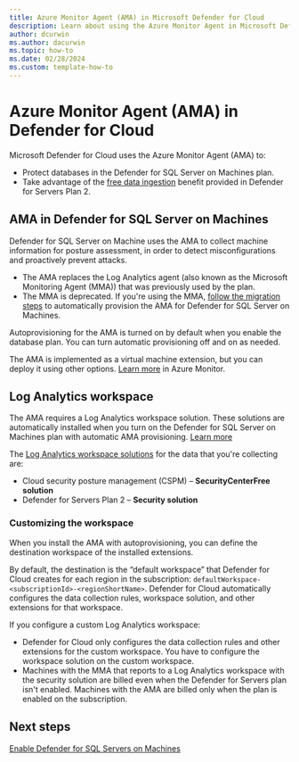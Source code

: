 ```yaml
---
title: Azure Monitor Agent (AMA) in Microsoft Defender for Cloud
description: Learn about using the Azure Monitor Agent in Microsoft Defender for Cloud
author: dcurwin
ms.author: dacurwin
ms.topic: how-to
ms.date: 02/28/2024
ms.custom: template-how-to
---
```


# Azure Monitor Agent (AMA) in Defender for Cloud

Microsoft Defender for Cloud uses the Azure Monitor Agent (AMA) to:

- Protect databases in the Defender for SQL Server on Machines plan.
- Take advantage of the [free data ingestion](data-ingestion-benefit.md) benefit provided in Defender for Servers Plan 2.

## AMA in Defender for SQL Server on Machines

Defender for SQL Server on Machine uses the AMA to collect machine information for posture assessment, in order to detect misconfigurations and proactively prevent attacks.

- The AMA replaces the Log Analytics agent (also known as the Microsoft Monitoring Agent (MMA)) that was previously used by the plan.
- The MMA is deprecated. If you're using the MMA, [follow the migration steps](defender-for-sql-autoprovisioning.md) to automatically provision the AMA for Defender for SQL Server on Machines.

Autoprovisioning for the AMA is turned on by default when you enable the database plan. You can turn automatic provisioning off and on as needed.

The AMA is implemented as a virtual machine extension, but you can deploy it using other options. [Learn more](/azure/azure-monitor/vm/monitor-virtual-machine-agent) in Azure Monitor.

## Log Analytics workspace

The AMA requires a Log Analytics workspace solution. These solutions are automatically installed when you turn on the Defender for SQL Server on Machines plan with automatic AMA provisioning.  [Learn more](defender-for-sql-usage.md)

The [Log Analytics workspace solutions](/previous-versions/azure/azure-monitor/insights/solutions) for the data that you're collecting are:

- Cloud security posture management (CSPM) – **SecurityCenterFree solution**
- Defender for Servers Plan 2 – **Security solution**

### Customizing the workspace

When you install the AMA with autoprovisioning, you can define the destination workspace of the installed extensions.

By default, the destination is the “default workspace” that Defender for Cloud creates for each region in the subscription: `defaultWorkspace-<subscriptionId>-<regionShortName>`. Defender for Cloud automatically configures the data collection rules, workspace solution, and other extensions for that workspace.

If you configure a custom Log Analytics workspace:

- Defender for Cloud only configures the data collection rules and other extensions for the custom workspace. You have to configure the workspace solution on the custom workspace.
- Machines with the MMA that reports to a Log Analytics workspace with the security solution are billed even when the Defender for Servers plan isn't enabled. Machines with the AMA are billed only when the plan is enabled on the subscription.

## Next steps

[Enable Defender for SQL Servers on Machines](defender-for-sql-usage.md)
